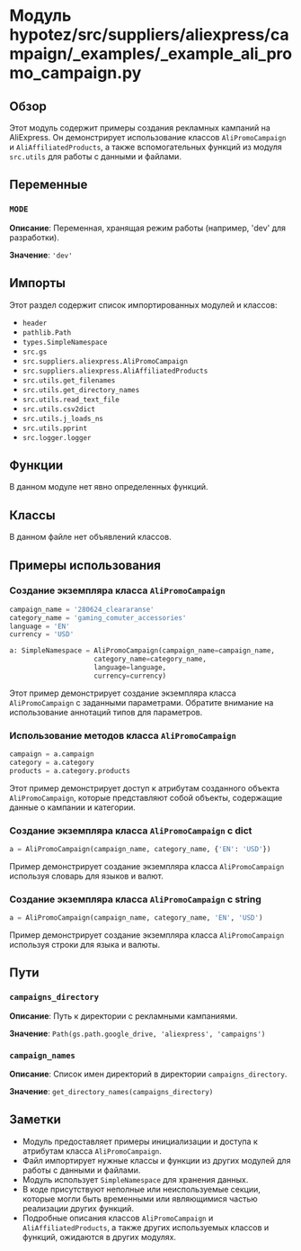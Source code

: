 # Модуль hypotez/src/suppliers/aliexpress/campaign/_examples/_example_ali_promo_campaign.py

## Обзор

Этот модуль содержит примеры создания рекламных кампаний на AliExpress. Он демонстрирует использование классов `AliPromoCampaign` и `AliAffiliatedProducts`, а также вспомогательных функций из модуля `src.utils` для работы с данными и файлами.

## Переменные

### `MODE`

**Описание**: Переменная, хранящая режим работы (например, 'dev' для разработки).

**Значение**:  `'dev'`


## Импорты

Этот раздел содержит список импортированных модулей и классов:

- `header`
- `pathlib.Path`
- `types.SimpleNamespace`
- `src.gs`
- `src.suppliers.aliexpress.AliPromoCampaign`
- `src.suppliers.aliexpress.AliAffiliatedProducts`
- `src.utils.get_filenames`
- `src.utils.get_directory_names`
- `src.utils.read_text_file`
- `src.utils.csv2dict`
- `src.utils.j_loads_ns`
- `src.utils.pprint`
- `src.logger.logger`


## Функции

В данном модуле нет явно определенных функций.


## Классы

В данном файле нет объявлений классов.


## Примеры использования

### Создание экземпляра класса `AliPromoCampaign`

```python
campaign_name = '280624_cleararanse'
category_name = 'gaming_comuter_accessories'
language = 'EN'
currency = 'USD'

a: SimpleNamespace = AliPromoCampaign(campaign_name=campaign_name,
                     category_name=category_name,
                     language=language,
                     currency=currency)
```

Этот пример демонстрирует создание экземпляра класса `AliPromoCampaign` с заданными параметрами. Обратите внимание на использование аннотаций типов для параметров.


### Использование методов класса `AliPromoCampaign`

```python
campaign = a.campaign
category = a.category
products = a.category.products
```

Этот пример демонстрирует доступ к атрибутам созданного объекта `AliPromoCampaign`, которые представляют собой объекты, содержащие данные о кампании и категории.


### Создание экземпляра класса `AliPromoCampaign` с dict

```python
a = AliPromoCampaign(campaign_name, category_name, {'EN': 'USD'})
```

Пример демонстрирует создание экземпляра класса `AliPromoCampaign` используя словарь для языков и валют.


### Создание экземпляра класса `AliPromoCampaign` с string

```python
a = AliPromoCampaign(campaign_name, category_name, 'EN', 'USD')
```

Пример демонстрирует создание экземпляра класса `AliPromoCampaign` используя строки для языка и валюты.


## Пути

### `campaigns_directory`

**Описание**: Путь к директории с рекламными кампаниями.

**Значение**: `Path(gs.path.google_drive, 'aliexpress', 'campaigns')`


### `campaign_names`

**Описание**: Список имен директорий в директории `campaigns_directory`.

**Значение**: `get_directory_names(campaigns_directory)`


## Заметки

- Модуль предоставляет примеры инициализации и доступа к атрибутам класса `AliPromoCampaign`.
- Файл импортирует нужные классы и функции из других модулей для работы с данными и файлами.
- Модуль использует `SimpleNamespace` для хранения данных.
- В коде присутствуют неполные или неиспользуемые секции, которые могли быть временными или являющимися частью реализации других функций.
- Подробные описания классов `AliPromoCampaign` и `AliAffiliatedProducts`, а также других используемых классов и функций, ожидаются в других модулях.